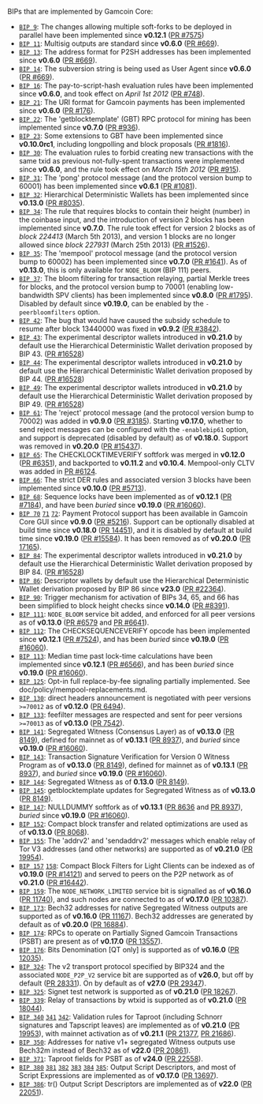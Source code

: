 BIPs that are implemented by Gamcoin Core:

* [`BIP 9`](https://github.com/gamcoin/bips/blob/master/bip-0009.mediawiki): The changes allowing multiple soft-forks to be deployed in parallel have been implemented since **v0.12.1**  ([PR #7575](https://github.com/gamcoin/gamcoin/pull/7575))
* [`BIP 11`](https://github.com/gamcoin/bips/blob/master/bip-0011.mediawiki): Multisig outputs are standard since **v0.6.0** ([PR #669](https://github.com/gamcoin/gamcoin/pull/669)).
* [`BIP 13`](https://github.com/gamcoin/bips/blob/master/bip-0013.mediawiki): The address format for P2SH addresses has been implemented since **v0.6.0** ([PR #669](https://github.com/gamcoin/gamcoin/pull/669)).
* [`BIP 14`](https://github.com/gamcoin/bips/blob/master/bip-0014.mediawiki): The subversion string is being used as User Agent since **v0.6.0** ([PR #669](https://github.com/gamcoin/gamcoin/pull/669)).
* [`BIP 16`](https://github.com/gamcoin/bips/blob/master/bip-0016.mediawiki): The pay-to-script-hash evaluation rules have been implemented since **v0.6.0**, and took effect on *April 1st 2012* ([PR #748](https://github.com/gamcoin/gamcoin/pull/748)).
* [`BIP 21`](https://github.com/gamcoin/bips/blob/master/bip-0021.mediawiki): The URI format for Gamcoin payments has been implemented since **v0.6.0** ([PR #176](https://github.com/gamcoin/gamcoin/pull/176)).
* [`BIP 22`](https://github.com/gamcoin/bips/blob/master/bip-0022.mediawiki): The 'getblocktemplate' (GBT) RPC protocol for mining has been implemented since **v0.7.0** ([PR #936](https://github.com/gamcoin/gamcoin/pull/936)).
* [`BIP 23`](https://github.com/gamcoin/bips/blob/master/bip-0023.mediawiki): Some extensions to GBT have been implemented since **v0.10.0rc1**, including longpolling and block proposals ([PR #1816](https://github.com/gamcoin/gamcoin/pull/1816)).
* [`BIP 30`](https://github.com/gamcoin/bips/blob/master/bip-0030.mediawiki): The evaluation rules to forbid creating new transactions with the same txid as previous not-fully-spent transactions were implemented since **v0.6.0**, and the rule took effect on *March 15th 2012* ([PR #915](https://github.com/gamcoin/gamcoin/pull/915)).
* [`BIP 31`](https://github.com/gamcoin/bips/blob/master/bip-0031.mediawiki): The 'pong' protocol message (and the protocol version bump to 60001) has been implemented since **v0.6.1** ([PR #1081](https://github.com/gamcoin/gamcoin/pull/1081)).
* [`BIP 32`](https://github.com/gamcoin/bips/blob/master/bip-0032.mediawiki): Hierarchical Deterministic Wallets has been implemented since **v0.13.0** ([PR #8035](https://github.com/gamcoin/gamcoin/pull/8035)).
* [`BIP 34`](https://github.com/gamcoin/bips/blob/master/bip-0034.mediawiki): The rule that requires blocks to contain their height (number) in the coinbase input, and the introduction of version 2 blocks has been implemented since **v0.7.0**. The rule took effect for version 2 blocks as of *block 224413* (March 5th 2013), and version 1 blocks are no longer allowed since *block 227931* (March 25th 2013) ([PR #1526](https://github.com/gamcoin/gamcoin/pull/1526)).
* [`BIP 35`](https://github.com/gamcoin/bips/blob/master/bip-0035.mediawiki): The 'mempool' protocol message (and the protocol version bump to 60002) has been implemented since **v0.7.0** ([PR #1641](https://github.com/gamcoin/gamcoin/pull/1641)). As of **v0.13.0**, this is only available for `NODE_BLOOM` (BIP 111) peers.
* [`BIP 37`](https://github.com/gamcoin/bips/blob/master/bip-0037.mediawiki): The bloom filtering for transaction relaying, partial Merkle trees for blocks, and the protocol version bump to 70001 (enabling low-bandwidth SPV clients) has been implemented since **v0.8.0** ([PR #1795](https://github.com/gamcoin/gamcoin/pull/1795)). Disabled by default since **v0.19.0**, can be enabled by the `-peerbloomfilters` option.
* [`BIP 42`](https://github.com/gamcoin/bips/blob/master/bip-0042.mediawiki): The bug that would have caused the subsidy schedule to resume after block 13440000 was fixed in **v0.9.2** ([PR #3842](https://github.com/gamcoin/gamcoin/pull/3842)).
* [`BIP 43`](https://github.com/gamcoin/bips/blob/master/bip-0043.mediawiki): The experimental descriptor wallets introduced in **v0.21.0** by default use the Hierarchical Deterministic Wallet derivation proposed by BIP 43. ([PR #16528](https://github.com/gamcoin/gamcoin/pull/16528))
* [`BIP 44`](https://github.com/gamcoin/bips/blob/master/bip-0044.mediawiki): The experimental descriptor wallets introduced in **v0.21.0** by default use the Hierarchical Deterministic Wallet derivation proposed by BIP 44. ([PR #16528](https://github.com/gamcoin/gamcoin/pull/16528))
* [`BIP 49`](https://github.com/gamcoin/bips/blob/master/bip-0049.mediawiki): The experimental descriptor wallets introduced in **v0.21.0** by default use the Hierarchical Deterministic Wallet derivation proposed by BIP 49. ([PR #16528](https://github.com/gamcoin/gamcoin/pull/16528))
* [`BIP 61`](https://github.com/gamcoin/bips/blob/master/bip-0061.mediawiki): The 'reject' protocol message (and the protocol version bump to 70002) was added in **v0.9.0** ([PR #3185](https://github.com/gamcoin/gamcoin/pull/3185)). Starting **v0.17.0**, whether to send reject messages can be configured with the `-enablebip61` option, and support is deprecated (disabled by default) as of **v0.18.0**. Support was removed in **v0.20.0** ([PR #15437](https://github.com/gamcoin/gamcoin/pull/15437)).
* [`BIP 65`](https://github.com/gamcoin/bips/blob/master/bip-0065.mediawiki): The CHECKLOCKTIMEVERIFY softfork was merged in **v0.12.0** ([PR #6351](https://github.com/gamcoin/gamcoin/pull/6351)), and backported to **v0.11.2** and **v0.10.4**. Mempool-only CLTV was added in [PR #6124](https://github.com/gamcoin/gamcoin/pull/6124).
* [`BIP 66`](https://github.com/gamcoin/bips/blob/master/bip-0066.mediawiki): The strict DER rules and associated version 3 blocks have been implemented since **v0.10.0** ([PR #5713](https://github.com/gamcoin/gamcoin/pull/5713)).
* [`BIP 68`](https://github.com/gamcoin/bips/blob/master/bip-0068.mediawiki): Sequence locks have been implemented as of **v0.12.1**  ([PR #7184](https://github.com/gamcoin/gamcoin/pull/7184)), and have been *buried* since **v0.19.0** ([PR #16060](https://github.com/gamcoin/gamcoin/pull/16060)).
* [`BIP 70`](https://github.com/gamcoin/bips/blob/master/bip-0070.mediawiki) [`71`](https://github.com/gamcoin/bips/blob/master/bip-0071.mediawiki) [`72`](https://github.com/gamcoin/bips/blob/master/bip-0072.mediawiki):
  Payment Protocol support has been available in Gamcoin Core GUI since **v0.9.0** ([PR #5216](https://github.com/gamcoin/gamcoin/pull/5216)).
  Support can be optionally disabled at build time since **v0.18.0** ([PR 14451](https://github.com/gamcoin/gamcoin/pull/14451)),
  and it is disabled by default at build time since **v0.19.0** ([PR #15584](https://github.com/gamcoin/gamcoin/pull/15584)).
  It has been removed as of **v0.20.0** ([PR 17165](https://github.com/gamcoin/gamcoin/pull/17165)).
* [`BIP 84`](https://github.com/gamcoin/bips/blob/master/bip-0084.mediawiki): The experimental descriptor wallets introduced in **v0.21.0** by default use the Hierarchical Deterministic Wallet derivation proposed by BIP 84. ([PR #16528](https://github.com/gamcoin/gamcoin/pull/16528))
* [`BIP 86`](https://github.com/gamcoin/bips/blob/master/bip-0086.mediawiki): Descriptor wallets by default use the Hierarchical Deterministic Wallet derivation proposed by BIP 86 since **v23.0** ([PR #22364](https://github.com/gamcoin/gamcoin/pull/22364)).
* [`BIP 90`](https://github.com/gamcoin/bips/blob/master/bip-0090.mediawiki): Trigger mechanism for activation of BIPs 34, 65, and 66 has been simplified to block height checks since **v0.14.0** ([PR #8391](https://github.com/gamcoin/gamcoin/pull/8391)).
* [`BIP 111`](https://github.com/gamcoin/bips/blob/master/bip-0111.mediawiki): `NODE_BLOOM` service bit added, and enforced for all peer versions as of **v0.13.0** ([PR #6579](https://github.com/gamcoin/gamcoin/pull/6579) and [PR #6641](https://github.com/gamcoin/gamcoin/pull/6641)).
* [`BIP 112`](https://github.com/gamcoin/bips/blob/master/bip-0112.mediawiki): The CHECKSEQUENCEVERIFY opcode has been implemented since **v0.12.1** ([PR #7524](https://github.com/gamcoin/gamcoin/pull/7524)), and has been *buried* since **v0.19.0** ([PR #16060](https://github.com/gamcoin/gamcoin/pull/16060)).
* [`BIP 113`](https://github.com/gamcoin/bips/blob/master/bip-0113.mediawiki): Median time past lock-time calculations have been implemented since **v0.12.1** ([PR #6566](https://github.com/gamcoin/gamcoin/pull/6566)), and has been *buried* since **v0.19.0** ([PR #16060](https://github.com/gamcoin/gamcoin/pull/16060)).
* [`BIP 125`](https://github.com/gamcoin/bips/blob/master/bip-0125.mediawiki): Opt-in full replace-by-fee signaling partially implemented. See doc/policy/mempool-replacements.md.
* [`BIP 130`](https://github.com/gamcoin/bips/blob/master/bip-0130.mediawiki): direct headers announcement is negotiated with peer versions `>=70012` as of **v0.12.0** ([PR 6494](https://github.com/gamcoin/gamcoin/pull/6494)).
* [`BIP 133`](https://github.com/gamcoin/bips/blob/master/bip-0133.mediawiki): feefilter messages are respected and sent for peer versions `>=70013` as of **v0.13.0** ([PR 7542](https://github.com/gamcoin/gamcoin/pull/7542)).
* [`BIP 141`](https://github.com/gamcoin/bips/blob/master/bip-0141.mediawiki): Segregated Witness (Consensus Layer) as of **v0.13.0** ([PR 8149](https://github.com/gamcoin/gamcoin/pull/8149)), defined for mainnet as of **v0.13.1** ([PR 8937](https://github.com/gamcoin/gamcoin/pull/8937)), and *buried* since **v0.19.0** ([PR #16060](https://github.com/gamcoin/gamcoin/pull/16060)).
* [`BIP 143`](https://github.com/gamcoin/bips/blob/master/bip-0143.mediawiki): Transaction Signature Verification for Version 0 Witness Program as of **v0.13.0** ([PR 8149](https://github.com/gamcoin/gamcoin/pull/8149)), defined for mainnet as of **v0.13.1** ([PR 8937](https://github.com/gamcoin/gamcoin/pull/8937)), and *buried* since **v0.19.0** ([PR #16060](https://github.com/gamcoin/gamcoin/pull/16060)).
* [`BIP 144`](https://github.com/gamcoin/bips/blob/master/bip-0144.mediawiki): Segregated Witness as of **0.13.0** ([PR 8149](https://github.com/gamcoin/gamcoin/pull/8149)).
* [`BIP 145`](https://github.com/gamcoin/bips/blob/master/bip-0145.mediawiki): getblocktemplate updates for Segregated Witness as of **v0.13.0** ([PR 8149](https://github.com/gamcoin/gamcoin/pull/8149)).
* [`BIP 147`](https://github.com/gamcoin/bips/blob/master/bip-0147.mediawiki): NULLDUMMY softfork as of **v0.13.1** ([PR 8636](https://github.com/gamcoin/gamcoin/pull/8636) and [PR 8937](https://github.com/gamcoin/gamcoin/pull/8937)), *buried* since **v0.19.0** ([PR #16060](https://github.com/gamcoin/gamcoin/pull/16060)).
* [`BIP 152`](https://github.com/gamcoin/bips/blob/master/bip-0152.mediawiki): Compact block transfer and related optimizations are used as of **v0.13.0** ([PR 8068](https://github.com/gamcoin/gamcoin/pull/8068)).
* [`BIP 155`](https://github.com/gamcoin/bips/blob/master/bip-0155.mediawiki): The 'addrv2' and 'sendaddrv2' messages which enable relay of Tor V3 addresses (and other networks) are supported as of **v0.21.0** ([PR 19954](https://github.com/gamcoin/gamcoin/pull/19954)).
* [`BIP 157`](https://github.com/gamcoin/bips/blob/master/bip-0157.mediawiki)
  [`158`](https://github.com/gamcoin/bips/blob/master/bip-0158.mediawiki): Compact Block Filters for Light Clients can be indexed as of **v0.19.0** ([PR #14121](https://github.com/gamcoin/gamcoin/pull/14121)) and served to peers on the P2P network as of **v0.21.0** ([PR #16442](https://github.com/gamcoin/gamcoin/pull/16442)).
* [`BIP 159`](https://github.com/gamcoin/bips/blob/master/bip-0159.mediawiki): The `NODE_NETWORK_LIMITED` service bit is signalled as of **v0.16.0** ([PR 11740](https://github.com/gamcoin/gamcoin/pull/11740)), and such nodes are connected to as of **v0.17.0** ([PR 10387](https://github.com/gamcoin/gamcoin/pull/10387)).
* [`BIP 173`](https://github.com/gamcoin/bips/blob/master/bip-0173.mediawiki): Bech32 addresses for native Segregated Witness outputs are supported as of **v0.16.0** ([PR 11167](https://github.com/gamcoin/gamcoin/pull/11167)). Bech32 addresses are generated by default as of **v0.20.0** ([PR 16884](https://github.com/gamcoin/gamcoin/pull/16884)).
* [`BIP 174`](https://github.com/gamcoin/bips/blob/master/bip-0174.mediawiki): RPCs to operate on Partially Signed Gamcoin Transactions (PSBT) are present as of **v0.17.0** ([PR 13557](https://github.com/gamcoin/gamcoin/pull/13557)).
* [`BIP 176`](https://github.com/gamcoin/bips/blob/master/bip-0176.mediawiki): Bits Denomination [QT only] is supported as of **v0.16.0** ([PR 12035](https://github.com/gamcoin/gamcoin/pull/12035)).
* [`BIP 324`](https://github.com/gamcoin/bips/blob/master/bip-0324.mediawiki): The v2 transport protocol specified by BIP324 and the associated `NODE_P2P_V2` service bit are supported as of **v26.0**, but off by default ([PR 28331](https://github.com/gamcoin/gamcoin/pull/28331)). On by default as of **v27.0** ([PR 29347](https://github.com/gamcoin/gamcoin/pull/29347)).
* [`BIP 325`](https://github.com/gamcoin/bips/blob/master/bip-0325.mediawiki): Signet test network is supported as of **v0.21.0** ([PR 18267](https://github.com/gamcoin/gamcoin/pull/18267)).
* [`BIP 339`](https://github.com/gamcoin/bips/blob/master/bip-0339.mediawiki): Relay of transactions by wtxid is supported as of **v0.21.0** ([PR 18044](https://github.com/gamcoin/gamcoin/pull/18044)).
* [`BIP 340`](https://github.com/gamcoin/bips/blob/master/bip-0340.mediawiki)
  [`341`](https://github.com/gamcoin/bips/blob/master/bip-0341.mediawiki)
  [`342`](https://github.com/gamcoin/bips/blob/master/bip-0342.mediawiki):
  Validation rules for Taproot (including Schnorr signatures and Tapscript
  leaves) are implemented as of **v0.21.0** ([PR 19953](https://github.com/gamcoin/gamcoin/pull/19953)),
  with mainnet activation as of **v0.21.1** ([PR 21377](https://github.com/gamcoin/gamcoin/pull/21377),
  [PR 21686](https://github.com/gamcoin/gamcoin/pull/21686)).
* [`BIP 350`](https://github.com/gamcoin/bips/blob/master/bip-0350.mediawiki): Addresses for native v1+ segregated Witness outputs use Bech32m instead of Bech32 as of **v22.0** ([PR 20861](https://github.com/gamcoin/gamcoin/pull/20861)).
* [`BIP 371`](https://github.com/gamcoin/bips/blob/master/bip-0371.mediawiki): Taproot fields for PSBT as of **v24.0** ([PR 22558](https://github.com/gamcoin/gamcoin/pull/22558)).
* [`BIP 380`](https://github.com/gamcoin/bips/blob/master/bip-0380.mediawiki)
  [`381`](https://github.com/gamcoin/bips/blob/master/bip-0381.mediawiki)
  [`382`](https://github.com/gamcoin/bips/blob/master/bip-0382.mediawiki)
  [`383`](https://github.com/gamcoin/bips/blob/master/bip-0383.mediawiki)
  [`384`](https://github.com/gamcoin/bips/blob/master/bip-0384.mediawiki)
  [`385`](https://github.com/gamcoin/bips/blob/master/bip-0385.mediawiki):
  Output Script Descriptors, and most of Script Expressions are implemented as of **v0.17.0** ([PR 13697](https://github.com/gamcoin/gamcoin/pull/13697)).
* [`BIP 386`](https://github.com/gamcoin/bips/blob/master/bip-0386.mediawiki): tr() Output Script Descriptors are implemented as of **v22.0** ([PR 22051](https://github.com/gamcoin/gamcoin/pull/22051)).
